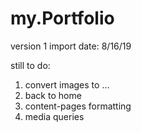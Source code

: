 # my.Portfolio

version 1 import date: 8/16/19

still to do:

1. convert images to ...
2. back to home
3. content-pages formatting
4. media queries
